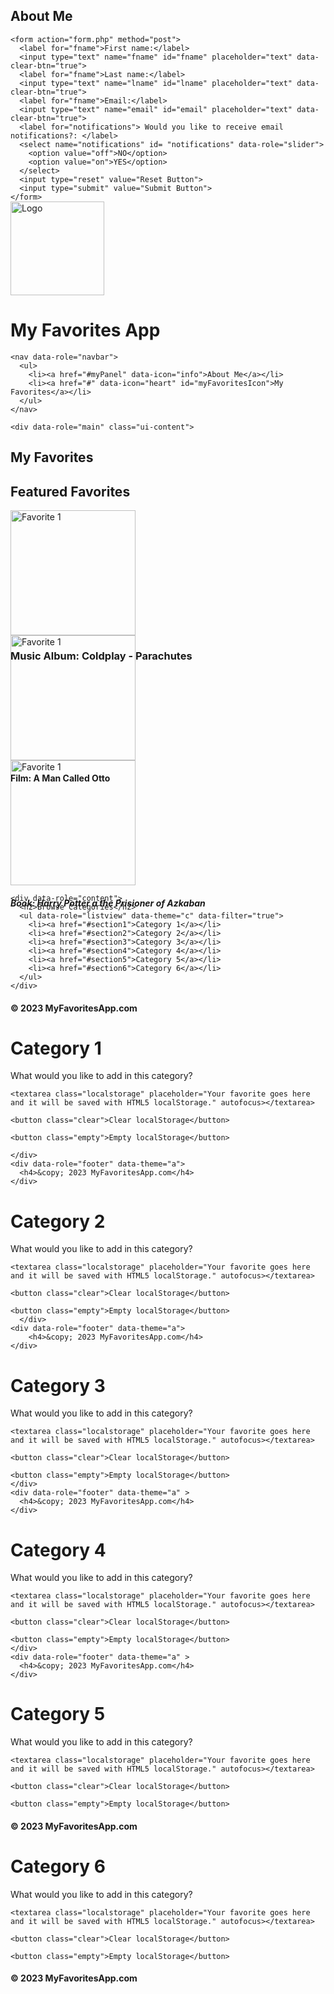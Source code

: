 <!DOCTYPE html>
<html>
<head>
  <meta charset="utf-8">
  <meta name="viewport" content="width=device-width, initial-scale=1">
  <title>jQuery Mobile: Theme Download</title>
  <link rel="stylesheet" href="themes/CourseProjectTheme.min.css" />
  <link rel="stylesheet" href="themes/jquery.mobile.icons.min.css" />
  <link rel="stylesheet" href="http://code.jquery.com/mobile/1.4.5/jquery.mobile.structure-1.4.5.min.css" />
  <script src="http://code.jquery.com/jquery-1.11.1.min.js"></script>
  <script src="http://code.jquery.com/mobile/1.4.5/jquery.mobile-1.4.5.min.js"></script>
</head>
<body>

<div id="page" data-role="page" data-theme="c" data-add-back-btn="true">

<div data-role="panel" id="myPanel" data-theme="a">
    <h2>About Me</h2>

<div data-role="content"

    <form action="form.php" method="post">
      <label for="fname">First name:</label>
      <input type="text" name="fname" id="fname" placeholder="text" data-clear-btn="true">
      <label for="fname">Last name:</label>
      <input type="text" name="lname" id="lname" placeholder="text" data-clear-btn="true">
      <label for="fname">Email:</label>
      <input type="text" name="email" id="email" placeholder="text" data-clear-btn="true">
      <label for="notifications"> Would you like to receive email notifications?: </label>
      <select name="notifications" id= "notifications" data-role="slider">
        <option value="off">NO</option>
        <option value="on">YES</option>
      </select>
      <input type="reset" value="Reset Button">
      <input type="submit" value="Submit Button">
    </form>
  </div>
  </div>

  <div data-role="header">
    <img src="C:\Users\17865\Documents\Rasmussen\Mobile Application\MyProjects\Module02CourseProject\icon-256x256.png" alt="Logo" width="150" height="150">
    <h1>My Favorites App</h1>

    <nav data-role="navbar">
      <ul>
        <li><a href="#myPanel" data-icon="info">About Me</a></li>
        <li><a href="#" data-icon="heart" id="myFavoritesIcon">My Favorites</a></li>
      </ul>
    </nav>

    <div data-role="main" class="ui-content">
  <h2>My Favorites</h2>
  <ul id="favoritesList" data-role="listview" data-theme="c" data-filter="true">
  </ul>
  </div>

  </div>

  <div data-role="main" class="ui-content">
    <h2>Featured Favorites</h2>
    <div class="ui-grid-b">
      <div class="ui-block-a">
        <div class="ui-bar ui-bar-a" style="height: 200px">
          <img src="C:\Users\17865\Documents\Rasmussen\Mobile Application\MyProjects\Module02CourseProject\Coldplay_-_Parachutes.png" alt="Favorite 1" width="200" height="200">
          <h3>Music Album: Coldplay - Parachutes</h3>
        </div>
      </div>
      <div class="ui-block-b">
        <div class="ui-bar ui-bar-a" style="height: 200px">
          <img src="C:\Users\17865\Documents\Rasmussen\Mobile Application\MyProjects\Module02CourseProject\MM-1162 A Man Called Otto.jpg" alt="Favorite 1" width="200" height="200">
          <h4>Film: A Man Called Otto</h4>
        </div>
      </div>
      <div class="ui-block-c">
        <div class="ui-bar ui-bar-a" style="height: 200px">
          <img src="C:\Users\17865\Documents\Rasmussen\Mobile Application\MyProjects\Module04CourseProject\8174qNNiuML._AC_UL210_SR210,210_.jpg" alt="Favorite 1" width="200" height="200">
          <h5>Book: Harry Potter a the Prisioner of Azkaban </h5>
        </div>
      </div>
    </div>

    <div data-role="content">
      <h2>Browse Categories</h2>
      <ul data-role="listview" data-theme="c" data-filter="true">
        <li><a href="#section1">Category 1</a></li>
        <li><a href="#section2">Category 2</a></li>
        <li><a href="#section3">Category 3</a></li>
        <li><a href="#section4">Category 4</a></li>
        <li><a href="#section5">Category 5</a></li>
        <li><a href="#section6">Category 6</a></li>
      </ul>
    </div>

  </div>

  <div data-role="footer">
    <h4>&copy; 2023 MyFavoritesApp.com</h4>
  </div>

  </div>


<div id="section1" data-role="page" data-theme="b" data-add-back-btn="true">
	<div data-role="header" data-theme="a" data-add-back-btn="true">
	  <h1>Category 1</h1>
	</div>
	<div data-role="content">
    <p>What would you like to add in this category?</p>

    <textarea class="localstorage" placeholder="Your favorite goes here and it will be saved with HTML5 localStorage." autofocus></textarea>

    <button class="clear">Clear localStorage</button>

    <button class="empty">Empty localStorage</button>

	</div>
	<div data-role="footer" data-theme="a">
	  <h4>&copy; 2023 MyFavoritesApp.com</h4>
	</div>
</div>

<div id="section2" data-role="page" data-theme="b" data-add-back-btn="true">
	<div data-role="header" data-theme="a" data-add-back-btn="true">
		<h1>Category 2</h1>
	</div>
	<div data-role="content">
    <p>What would you like to add in this category?</p>

    <textarea class="localstorage" placeholder="Your favorite goes here and it will be saved with HTML5 localStorage." autofocus></textarea>

    <button class="clear">Clear localStorage</button>

    <button class="empty">Empty localStorage</button>
	  </div>
	<div data-role="footer" data-theme="a">
		<h4>&copy; 2023 MyFavoritesApp.com</h4>
	</div>
</div>

<div id="section3" data-role="page" data-theme="b" data-add-back-btn="true">
	<div data-role="header" data-theme="a" data-add-back-btn="true">
		<h1>Category 3</h1>
	</div>
	<div data-role="content">
    <p>What would you like to add in this category?</p>

    <textarea class="localstorage" placeholder="Your favorite goes here and it will be saved with HTML5 localStorage." autofocus></textarea>

    <button class="clear">Clear localStorage</button>

    <button class="empty">Empty localStorage</button>
	</div>
	<div data-role="footer" data-theme="a" >
	  <h4>&copy; 2023 MyFavoritesApp.com</h4>
	</div>
</div>

<div id="section4" data-role="page" data-theme="b" data-add-back-btn="true">
	<div data-role="header" data-theme="a" data-add-back-btn="true">
		<h1>Category 4</h1>
	</div>
	<div data-role="content">
    <p>What would you like to add in this category?</p>

    <textarea class="localstorage" placeholder="Your favorite goes here and it will be saved with HTML5 localStorage." autofocus></textarea>

    <button class="clear">Clear localStorage</button>

    <button class="empty">Empty localStorage</button>
	</div>
	<div data-role="footer" data-theme="a" >
	  <h4>&copy; 2023 MyFavoritesApp.com</h4>
	</div>
</div>

<div id="section5" data-role="page" data-theme="b" data-add-back-btn="true">
	<div data-role="header" data-theme="a" data-add-back-btn="true">
		<h1>Category 5</h1>
	</div>
	<div data-role="content">
    <p>What would you like to add in this category?</p>

    <textarea class="localstorage" placeholder="Your favorite goes here and it will be saved with HTML5 localStorage." autofocus></textarea>

    <button class="clear">Clear localStorage</button>

    <button class="empty">Empty localStorage</button>
  </div>
	<div data-role="footer" data-theme="a" >
	  <h4>&copy; 2023 MyFavoritesApp.com</h4>
	</div>
</div>

<div id="section6" data-role="page" data-theme="b" data-add-back-btn="true">
	<div data-role="header" data-theme="a" data-add-back-btn="true">
		<h1>Category 6</h1>
	</div>
	<div data-role="content">
    <p>What would you like to add in this category?</p>

    <textarea class="localstorage" placeholder="Your favorite goes here and it will be saved with HTML5 localStorage." autofocus></textarea>

    <button class="clear">Clear localStorage</button>

    <button class="empty">Empty localStorage</button>
  </div>
	<div data-role="footer" data-theme="a" >
	  <h4>&copy; 2023 MyFavoritesApp.com</h4>
	</div>
</div>



</body>

<script>
  (function() {
    var rasm = document.querySelector('.localstorage');

    function supportsLocalStorage() {
      return typeof Storage !== 'undefined';
    }

    if (!supportsLocalStorage()) {
      rasm.value = 'Your browser does not support localStorage.';
    } else {
      try {
        setInterval(function() {
          localStorage.setItem('autosave', rasm.value);
        }, 1000);
      } catch (e) {
        if (e == QUOTA_EXCEEDED_ERR) {
          alert('Quota exceeded!');
        }
      }

      if (localStorage.getItem('autosave')) {
        rasm.value = localStorage.getItem('autosave');
      }

      document.querySelector('.clear').onclick = function() {
        rasm.value = '';
        localStorage.removeItem('autosave');
      };

      document.querySelector('.empty').onclick = function() {
        rasm.value = '';
        localStorage.clear();
      };

      // Function to retrieve and display favorites from categories 1 to 6
      function displayFavoritesFromCategories() {
        var allFavorites = [];

        // Retrieve favorites from categories 1 to 6
        for (var i = 1; i <= 6; i++) {
          var category = 'section' + i.toString();
          var categoryFavorites = localStorage.getItem(category);

          // If favorites exist in the category, add them to the list
          if (categoryFavorites) {
            var parsedFavorites = JSON.parse(categoryFavorites);
            allFavorites = allFavorites.concat(parsedFavorites);
          }
        }

        // Display favorites in the "My Favorites" section
        var favoritesList = document.getElementById('favoritesList');
        favoritesList.innerHTML = ''; // Clear previous list

        allFavorites.forEach(function(favorite) {
          var listItem = document.createElement('li');
          listItem.textContent = favorite;
          favoritesList.appendChild(listItem);
        });

        $('#favoritesList').listview('refresh'); // Refresh jQuery Mobile listview
      }

      // Event listener for "My Favorites" icon click
      document.querySelector('[data-icon="heart"]').addEventListener('click', function() {
        displayFavoritesFromCategories(); // Display favorites when the icon is clicked
      });

      // Rest of your existing code

      // Event listener for adding favorites in each category
      document.querySelectorAll('.localstorage').forEach(function(textarea, index) {
        textarea.addEventListener('blur', function() {
          var category = 'section' + (index + 1);
          var newFavorite = textarea.value.trim();

          if (newFavorite !== '') {
            var existingFavorites = localStorage.getItem(category);
            var favorites = existingFavorites ? JSON.parse(existingFavorites) : [];
            favorites.push(newFavorite);
            localStorage.setItem(category, JSON.stringify(favorites));
          }
        });
      });
    }
  })();
</script>

</html>
